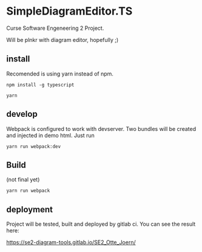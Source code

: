 # SimpleDiagramEditor.TS
Curse Software Engeneering 2 Project.

Will be plnkr with diagram editor, hopefully ;)


## install
Recomended is using yarn instead of npm.

```npm install -g typescript```

```yarn```

## develop
Webpack is configured to work with devserver.
Two bundles will be created and injected in demo html. Just run 

```yarn run webpack:dev```

## Build
(not final yet)

```yarn run webpack```

## deployment
Project will be tested, built and deployed by gitlab ci.
You can see the result here:

https://se2-diagram-tools.gitlab.io/SE2_Otte_Joern/